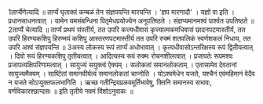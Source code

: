 

  
1तार्प्येणेत्यादि ॥ तार्प्यं घृताक्तं कम्बळं तेन संज्ञपयन्ति मारयन्ति । 'ज्ञप मारणादौ' । यज्ञो वा इति । प्रधानसाधनत्वात् । यामेन यमसंबन्धिना पितृमेधप्रयोज्येन अनूपतिष्ठते । संज्ञप्यमानमश्वं पार्श्वत उपतिष्ठते ॥
2तार्प्ये चेत्यादि ॥ तार्प्यं प्रथमं संस्तीर्य, तत उपरि कत्त्यधीवासं कृत्त्यात्मकमधिवासं छादनपटमास्तीर्य, तत उपरि हिरण्यकशिपु हिरण्मयं कशिपु आस्तरणपटमास्तीर्य तत उपरि रुक्मं शतपलिकं स्वर्णशकलं निधाय, तत उपरि अश्वं संज्ञपयन्ति ॥
3अस्य लोकस्य रूपं तार्प्यं अधोभावात् । कृत्यधीवासोऽन्तरिक्षस्य रूपं द्वितीयत्वात् । दिवो रूपं हिरण्यकशिपु तृतीयत्वात् । आदित्यस्य रूपं रुक्मः रोचनशीलत्वात् । प्रजापतेः रूपमश्वः प्रजापत्यक्षिपरिणामत्वात् । सायुज्यं सयुक्त्वं ऐक्यम् । सलोकतां समानलोकताम् । एतासामेव देवतानां सायुज्यमैक्यम् । सार्ष्टितां समानवीर्यत्वं समानलोकतां चाप्नोति । योऽश्वमेधेन यजते, यश्चैनं एवंमहिमानं वेदैव न यजते सोऽप्युक्तफलभागिति । ऋच्छ गतीन्द्रियप्रळयमूर्तिभावेषु, क्तिनि समानस्य सभावः, वर्णविकारश्छान्दसः ॥
इति तृतीये नवमं विंशोऽनुवाकः ॥  
